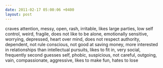 ```yaml
---
date: 2011-02-17 05:00:06 +0400
layout: post
---
```

craves attention, messy, open, rash, irritable, likes large parties, low self control, weird, fragile, does not like to be alone, emotionally sensitive, worrying, depressed, heart over mind, does not respect authority, dependent, not rule conscious, not good at saving money, more interested in relationships than intellectual pursuits, likes to fit in, very social, frequently second guesses self, phobic, suspicious, not careful, outgoing, vain, compassionate, aggressive, likes to make fun, hates to lose